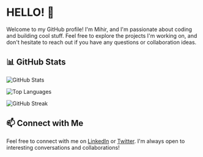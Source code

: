 # HELLO! 👋

Welcome to my GitHub profile! I'm Mihir, and I'm passionate about coding and building cool stuff. Feel free to explore the projects I'm working on, and don't hesitate to reach out if you have any questions or collaboration ideas.

## 📊 GitHub Stats

<!-- GitHub Stats Card -->
![GitHub Stats](https://github-readme-stats.vercel.app/api?username=0xmihirsahu&show_icons=true&count_private=true&hide=issues&theme=dark)

<!-- Top Languages Card -->
![Top Languages](https://github-readme-stats.vercel.app/api/top-langs/?username=0xmihirsahu&layout=compact&theme=dark)

<!-- GitHub Streak Stats Card -->
![GitHub Streak](https://github-readme-streak-stats.herokuapp.com/?user=0xmihirsahu&theme=dark)

## 📫 Connect with Me

Feel free to connect with me on [LinkedIn](https://linkedin.com/in/0xmihirsahu) or [Twitter](https://twitter.com/0xmihirsahu). I'm always open to interesting conversations and collaborations!
